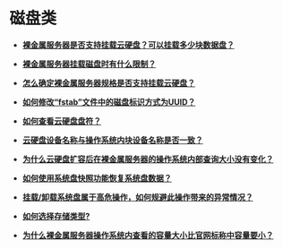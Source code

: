 # 磁盘类<a name="bms_umn_0074"></a>

-   **[裸金属服务器是否支持挂载云硬盘？可以挂载多少块数据盘？](裸金属服务器是否支持挂载云硬盘-可以挂载多少块数据盘.md)**  

-   **[裸金属服务器挂载磁盘时有什么限制？](裸金属服务器挂载磁盘时有什么限制.md)**  

-   **[怎么确定裸金属服务器规格是否支持挂载云硬盘？](怎么确定裸金属服务器规格是否支持挂载云硬盘.md)**  

-   **[如何修改“fstab”文件中的磁盘标识方式为UUID？](如何修改-fstab-文件中的磁盘标识方式为UUID.md)**  

-   **[如何查看云硬盘盘符？](如何查看云硬盘盘符.md)**  

-   **[云硬盘设备名称与操作系统内块设备名称是否一致？](云硬盘设备名称与操作系统内块设备名称是否一致.md)**  

-   **[为什么云硬盘扩容后在裸金属服务器的操作系统内部查询大小没有变化？](为什么云硬盘扩容后在裸金属服务器的操作系统内部查询大小没有变化.md)**  

-   **[如何使用系统盘快照功能恢复系统盘数据？](如何使用系统盘快照功能恢复系统盘数据.md)**  

-   **[挂载/卸载系统盘属于高危操作，如何规避此操作带来的异常情况？](挂载-卸载系统盘属于高危操作-如何规避此操作带来的异常情况.md)**  

-   **[如何选择存储类型?](如何选择存储类型.md)**  

-   **[为什么裸金属服务器操作系统内查看的容量大小比官网标称中容量要小？](为什么裸金属服务器操作系统内查看的容量大小比官网标称中容量要小.md)**  


